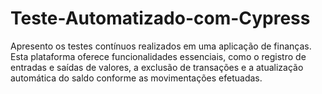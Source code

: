 # Teste-Automatizado-com-Cypress
Apresento os testes contínuos realizados em uma aplicação de finanças. Esta plataforma oferece funcionalidades essenciais, como o registro de entradas e saídas de valores, a exclusão de transações e a atualização automática do saldo conforme as movimentações efetuadas.
